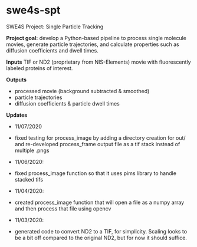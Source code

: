 # swe4s-spt
SWE4S Project: Single Particle Tracking

**Project goal:** develop a Python-based pipeline to process single molecule movies, generate particle trajectories, and calculate properties such as diffusion coefficients and dwell times.

**Inputs**
TIF or ND2 (proprietary from NIS-Elements) movie with fluorescently labeled proteins of interest.

**Outputs**
* processed movie (background subtracted & smoothed)
* particle trajectories
* diffusion coefficients & particle dwell times 


**Updates**
* 11/07/2020
- fixed testing for process_image by adding a directory creation for out/ and re-developed process_frame output file as a tif stack instead of multiple .pngs
* 11/06/2020:
- fixed process_image function so that it uses pims library to handle stacked tifs
* 11/04/2020:
 - created process_image function that will open a file as a numpy array and then process that file using opencv
* 11/03/2020:
 - generated code to convert ND2 to a TIF, for simplicity. Scaling looks to be a bit off compared to the original ND2, but for now it should suffice.
  
 

